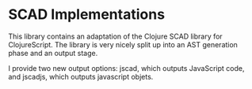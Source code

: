 # SCAD Implementations

This library contains an adaptation of the Clojure SCAD library for ClojureScript.
The library is very nicely split up into an AST generation phase and an output stage.

I provide two new output options: jscad, which outputs JavaScript code, and jscadjs, which outputs javascript objets.
